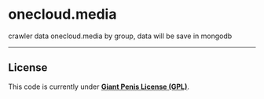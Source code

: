 # onecloud.media
crawler data onecloud.media by group, data will be save in mongodb

---

License
---
This code is currently under [**Giant Penis License (GPL)**](http://giant-penis-license.org).
